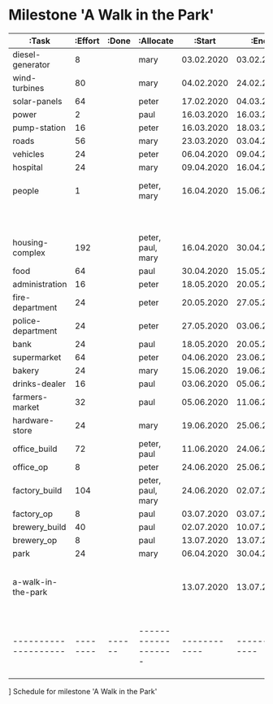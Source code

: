 # Milestone 'A Walk in the Park'

  |:Task               |:Effort |:Done |:Allocate          |:Start      |:End        |:Comment                                  |
  |--------------------|--------|------|-------------------|------------|------------|------------------------------------------|
  | diesel-generator   | 8      |      | mary              | 03.02.2020 | 03.02.2020 |                                          |
  | wind-turbines      | 80     |      | mary              | 04.02.2020 | 24.02.2020 |                                          |
  | solar-panels       | 64     |      | peter             | 17.02.2020 | 04.03.2020 |                                          |
  | power              | 2      |      | paul              | 16.03.2020 | 16.03.2020 |                                          |
  | pump-station       | 16     |      | peter             | 16.03.2020 | 18.03.2020 |                                          |
  | roads              | 56     |      | mary              | 23.03.2020 | 03.04.2020 |                                          |
  | vehicles           | 24     |      | peter             | 06.04.2020 | 09.04.2020 |                                          |
  | hospital           | 24     |      | mary              | 09.04.2020 | 16.04.2020 |                                          |
  | people             | 1      |      | peter, mary       | 16.04.2020 | 15.06.2020 | They grow up so fast !                   |
  |                    |        |      |                   |            |            |+(multiline test)                         |
  | housing-complex    | 192    |      | peter, paul, mary | 16.04.2020 | 30.04.2020 |                                          |
  | food               | 64     |      | paul              | 30.04.2020 | 15.05.2020 |                                          |
  | administration     | 16     |      | peter             | 18.05.2020 | 20.05.2020 |                                          |
  | fire-department    | 24     |      | peter             | 20.05.2020 | 27.05.2020 |                                          |
  | police-department  | 24     |      | peter             | 27.05.2020 | 03.06.2020 |                                          |
  | bank               | 24     |      | paul              | 18.05.2020 | 20.05.2020 |                                          |
  | supermarket        | 64     |      | peter             | 04.06.2020 | 23.06.2020 |                                          |
  | bakery             | 24     |      | mary              | 15.06.2020 | 19.06.2020 |                                          |
  | drinks-dealer      | 16     |      | paul              | 03.06.2020 | 05.06.2020 |                                          |
  | farmers-market     | 32     |      | paul              | 05.06.2020 | 11.06.2020 |                                          |
  | hardware-store     | 24     |      | mary              | 19.06.2020 | 25.06.2020 |                                          |
  | office_build       | 72     |      | peter, paul       | 11.06.2020 | 24.06.2020 |                                          |
  | office_op          | 8      |      | peter             | 24.06.2020 | 25.06.2020 |                                          |
  | factory_build      | 104    |      | peter, paul, mary | 24.06.2020 | 02.07.2020 |                                          |
  | factory_op         | 8      |      | paul              | 03.07.2020 | 03.07.2020 |                                          |
  | brewery_build      | 40     |      | paul              | 02.07.2020 | 10.07.2020 |                                          |
  | brewery_op         | 8      |      | paul              | 13.07.2020 | 13.07.2020 |                                          |
  | park               | 24     |      | mary              | 06.04.2020 | 30.04.2020 |                                          |
  | a-walk-in-the-park |        |      |                   | 13.07.2020 | 13.07.2020 | I`m getting away, escaping today         |
  |--------------------|--------|------|-------------------|------------|------------|------------------------------------------|
  ] Schedule for milestone 'A Walk in the Park'

